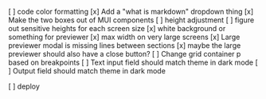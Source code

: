 [ ] code color formatting
[x] Add a "what is markdown" dropdown thing
[x] Make the two boxes out of MUI components
[ ] height adjustment
  [ ] figure out sensitive heights for each screen size
[x] white background or something for previewer
[x] max width on very large screens
[x] Large previewer modal is missing lines between sections
[x] maybe the large previewer should also have a close button?
[ ] Change grid container p based on breakpoints
[ ] Text input field should match theme in dark mode
[ ] Output field should match theme in dark mode

[ ] deploy
